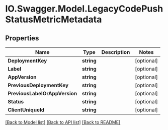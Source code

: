 # IO.Swagger.Model.LegacyCodePushStatusMetricMetadata
## Properties

Name | Type | Description | Notes
------------ | ------------- | ------------- | -------------
**DeploymentKey** | **string** |  | [optional] 
**Label** | **string** |  | [optional] 
**AppVersion** | **string** |  | [optional] 
**PreviousDeploymentKey** | **string** |  | [optional] 
**PreviousLabelOrAppVersion** | **string** |  | [optional] 
**Status** | **string** |  | [optional] 
**ClientUniqueId** | **string** |  | [optional] 

[[Back to Model list]](../README.md#documentation-for-models) [[Back to API list]](../README.md#documentation-for-api-endpoints) [[Back to README]](../README.md)


